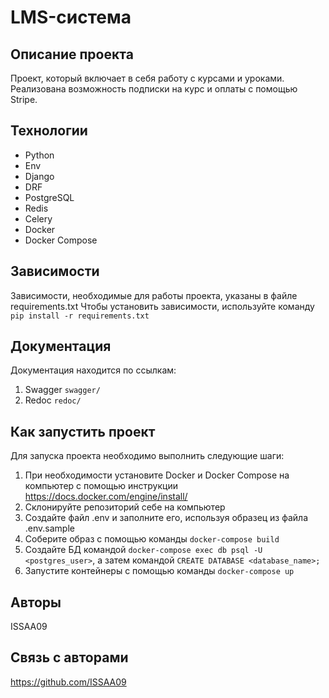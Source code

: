 # LMS-система

## Описание проекта

Проект, который включает в себя работу с курсами и уроками. Реализована возможность подписки на курс и оплаты с помощью Stripe.

## Технологии

- Python
- Env
- Django
- DRF
- PostgreSQL
- Redis
- Celery
- Docker
- Docker Compose

## Зависимости

Зависимости, необходимые для работы проекта, указаны в файле requirements.txt
Чтобы установить зависимости, используйте команду `pip install -r requirements.txt`

## Документация

Документация находится по ссылкам:
1. Swagger `swagger/`
2. Redoc `redoc/`

## Как запустить проект

Для запуска проекта необходимо выполнить следующие шаги:
1. При необходимости установите Docker и Docker Compose на компьютер с помощью инструкции https://docs.docker.com/engine/install/
2. Cклонируйте репозиторий себе на компьютер
3. Создайте файл .env и заполните его, используя образец из файла .env.sample
4. Соберите образ с помощью команды `docker-compose build`
5. Создайте БД командой `docker-compose exec db psql -U <postgres_user>`, а затем командой `CREATE DATABASE <database_name>;`
6. Запустите контейнеры с помощью команды `docker-compose up`

## Авторы

ISSAA09

## Связь с авторами

https://github.com/ISSAA09
